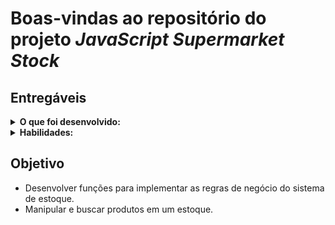 # Boas-vindas ao repositório do projeto _JavaScript Supermarket Stock_

## Entregáveis

<details>
  <summary><strong>O que foi desenvolvido:</strong></summary>

- Neste projeto foram desenvolvidas as seguintes funções:
  - `getUniqueProductsAmount`: retorna a quantidade de produtos em estoque;
  - `getUniqueProductsName`: retorna os nomes dos produtos em estoque;
  - `getOutOfStockProducts`: retorna os nomes dos produtos com o estoque igual a 0 (zero);
  - `getLowStockProducts`: retorna os nomes dos produtos que estão com estoque baixo (menor que 10);
  - `getProductsAmount`: retorna o total de produtos em estoque;
  - `searchProductByName`: busca um produto pelo nome;
  - `searchProductsByBrand`: busca um produto pela marca;
  - `getProductsOnSale`: retorna os produtos em promoção;
  - `getProductsWithAllergyOrIntoleranceInfo`: retorna os produtos com informações sobre alergia ou intolerância;
  - `getProductsRichInVitamin`: retorna todos os produtos que possuam alguma vitamina em seu valor nutricional.

</details>

<details>
  <summary><strong>Habilidades:</strong></summary>

- Usar variáveis e tipos de dados para representar e armazenar informações;
- Usar `arrays` para manipular uma lista de elementos;
- Usar `objetos` para representar informações de forma estruturada;
- Usar `loop for` para percorrer uma lista de dados;
- Usar estrutura condicional `if...else` para inserir condições lógicas nas regras de negócio;
- Aplicar `lógica de programação` para resolução de problemas complexos.

</details>

## Objetivo

- Desenvolver funções para implementar as regras de negócio do sistema de estoque.
- Manipular e buscar produtos em um estoque.
